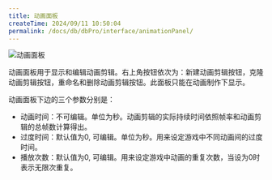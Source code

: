 ```yaml
---
title: 动画面板
createTime: 2024/09/11 10:50:04
permalink: /docs/db/dbPro/interface/animationPanel/
---
```


![动画面板](p1.png)

动画面板用于显示和编辑动画剪辑。右上角按钮依次为：新建动画剪辑按钮，克隆动画剪辑按钮，重命名和删除动画剪辑按钮。此面板只能在动画制作下显示。

动画面板下边的三个参数分别是：
* 动画时间：不可编辑。单位为秒。动画剪辑的实际持续时间依照帧率和动画剪辑的总帧数计算得出。
* 过度时间：默认值为0, 可编辑。单位为秒。用来设定游戏中不同动画间的过度时间。
* 播放次数：默认值为0, 可编辑。用来设定游戏中动画的重复次数，当设为0时表示无限次重复。




